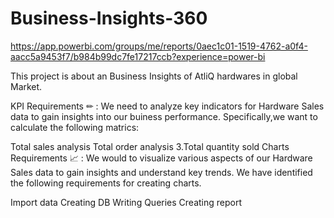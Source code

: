 # Business-Insights-360

https://app.powerbi.com/groups/me/reports/0aec1c01-1519-4762-a0f4-aacc5a9453f7/b984b99dc7fe17217ccb?experience=power-bi

This project is about an Business Insights of AtliQ hardwares in global Market.

KPI Requirements ✏ : We need to analyze key indicators for Hardware Sales data to gain insights into our buiness performance. Specifically,we want to calculate the following matrics:

Total sales analysis Total order analysis 3.Total quantity sold Charts Requirements 📈 : We would to visualize various aspects of our Hardware Sales data to gain insights and understand key trends. We have identified the following requirements for creating charts.

Import data Creating DB Writing Queries Creating report
